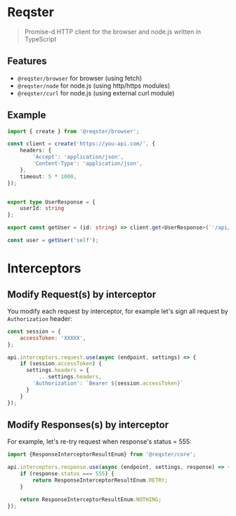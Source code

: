 # Reqster

> Promise-d HTTP client for the browser and node.js written in TypeScript

## Features

- `@reqster/browser` for browser (using fetch)
- `@reqster/node` for node.js (using http/https modules)
- `@reqster/curl` for node.js (using external curl module)

## Example

```typescript
import { create } from '@reqster/browser';

const client = create('https://you-api.com/', {
    headers: {
        'Accept': 'application/json',
        'Content-Type': 'application/json',
    },
    timeout: 5 * 1000,
});


export type UserResponse = {
    userId: string
};

export const getUser = (id: string) => client.get<UserResponse>(`'/api/v1/user/${id}`);

const user = getUser('self');
```

# Interceptors

## Modify Request(s) by interceptor

You modify each request by interceptor, for example let's sign all request by `Authorization` header:

```js
const session = {
    accessToken: 'XXXXX',
};

api.interceptors.request.use(async (endpoint, settings) => {
    if (session.accessToken) {
      settings.headers = {
          ...settings.headers,
        'Authorization': `Bearer ${session.accessToken}`
      }
    }
});
```

## Modify Responses(s) by interceptor

For example, let's re-try request when response's status = 555:

```js
import {ResponseInterceptorResultEnum} from '@reqster/core';

api.interceptors.response.use(async (endpoint, settings, response) => {
    if (response.status === 555) {
        return ResponseInterceptorResultEnum.RETRY;
    }

    return ResponseInterceptorResultEnum.NOTHING;
});
```
